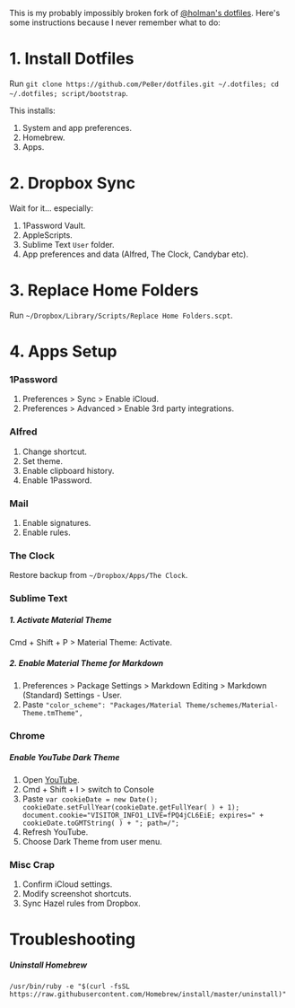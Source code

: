 This is my probably impossibly broken fork of [@holman's dotfiles](https://github.com/holman/dotfiles). Here's some instructions because I never remember what to do:

# 1. Install Dotfiles

Run `git clone https://github.com/Pe8er/dotfiles.git ~/.dotfiles; cd ~/.dotfiles; script/bootstrap`.

This installs:

1. System and app preferences.
1. Homebrew.
1. Apps.

# 2. Dropbox Sync

Wait for it… especially:

1. 1Password Vault.
2. AppleScripts.
3. Sublime Text `User` folder.
4. App preferences and data (Alfred, The Clock, Candybar etc).

# 3. Replace Home Folders

Run `~/Dropbox/Library/Scripts/Replace Home Folders.scpt`.

# 4. Apps Setup

### 1Password

1. Preferences > Sync > Enable iCloud.
2. Preferences > Advanced > Enable 3rd party integrations.
 
### Alfred

1. Change shortcut.
2. Set theme.
3. Enable clipboard history.
4. Enable 1Password.
 
### Mail

1. Enable signatures.
2. Enable rules.

### The Clock

Restore backup from `~/Dropbox/Apps/The Clock`.

### Sublime Text

##### 1. Activate Material Theme

Cmd + Shift + P > Material Theme: Activate.

##### 2. Enable Material Theme for Markdown
    
1. Preferences > Package Settings > Markdown Editing > Markdown (Standard) Settings - User.
2. Paste `"color_scheme": "Packages/Material Theme/schemes/Material-Theme.tmTheme",`

### Chrome

##### Enable YouTube Dark Theme

1. Open [YouTube](www.youtube.com).
2. Cmd + Shift + I > switch to Console
3. Paste
  `var cookieDate = new Date();
cookieDate.setFullYear(cookieDate.getFullYear( ) + 1);
document.cookie="VISITOR_INFO1_LIVE=fPQ4jCL6EiE; expires=" + cookieDate.toGMTString( ) + "; path=/";`
3. Refresh YouTube.
4. Choose Dark Theme from user menu.

### Misc Crap

1. Confirm iCloud settings.
2. Modify screenshot shortcuts.
3. Sync Hazel rules from Dropbox.

# Troubleshooting

##### Uninstall Homebrew

`/usr/bin/ruby -e "$(curl -fsSL https://raw.githubusercontent.com/Homebrew/install/master/uninstall)"`